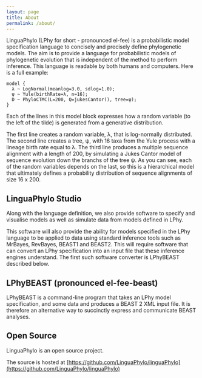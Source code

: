 ```yaml
---
layout: page
title: About
permalink: /about/
---
```


LinguaPhylo (LPhy for short - pronounced el-fee) is a probabilistic model specification language to concisely and precisely define phylogenetic models. 
The aim is to provide a language for probabilistic models of phylogenetic evolution that is independent of the method to perform inference. 
This language is readable by both humans and computers. Here is a full example:

```
model {
  λ ~ LogNormal(meanlog=3.0, sdlog=1.0);
  ψ ~ Yule(birthRate=λ, n=16);
  D ~ PhyloCTMC(L=200, Q=jukesCantor(), tree=ψ);
}
```

Each of the lines in this  model block expresses how a random variable (to the left of the tilde) is generated from a generative distribution.

The first line creates a random variable, λ, that is log-normally distributed. 
The second line creates a tree, ψ, with 16 taxa from the Yule process with a lineage birth rate equal to λ. 
The third line produces a multiple sequence alignment with a length of 200, by simulating a Jukes Cantor model of sequence evolution down the branchs of the tree ψ. 
As you can see, each of the random variables depends on the last, so this is a hierarchical model that ultimately defines a probability distribution of sequence alignments of size 16 x 200.

## LinguaPhylo Studio

Along with the language definition, we also provide software to specify and visualise models as well as simulate data from models defined in LPhy. 

This software will also provide the ability for models specified in the LPhy language to be applied to data using standard inference tools such as MrBayes, RevBayes, BEAST1 and BEAST2. 
This will require software that can convert an LPhy specification into an input file that these inference engines understand. 
The first such software converter is LPhyBEAST described below.

## LPhyBEAST (pronounced el-fee-beast)

LPhyBEAST is a command-line program that takes an LPhy model specification, and some data and produces a BEAST 2 XML input file.
It is therefore an alternative way to succinctly express and communicate BEAST analyses.

## Open Source

LinguaPhylo is an open source project. 

The source is hosted at [https://github.com/LinguaPhylo/linguaPhylo](https://github.com/LinguaPhylo/linguaPhylo)

